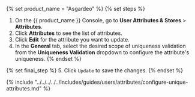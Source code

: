 {% set product_name = "Asgardeo" %}
{% set steps %}
1. On the {{ product_name }} Console, go to **User Attributes & Stores** > **Attributes**.
2. Click **Attributes** to see the list of attributes.
3. Click **Edit** for the attribute you want to update.
4. In the **General** tab, select the desired scope of uniqueness validation from the **Uniqueness Validation**
dropdown to configure the attribute's uniqueness.
{% endset %}

{% set final_step %}
5. Click `Update` to save the changes.
{% endset %}

{% include "../../../../../includes/guides/users/attributes/configure-unique-attributes.md" %}